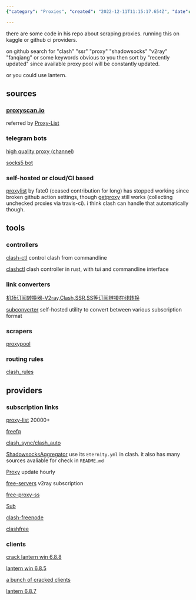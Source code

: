 ```yaml
---
{"category": "Proxies", "created": "2022-12-11T11:15:17.654Z", "date": "2022-12-11 11:15:17", "description": "This article provides insights into accessing free proxies using tools like Clash, SSR, Proxy, ShadowSocks, V2Ray, and Fanqiang. It recommends searching GitHub for updated repositories and utilizing resources such as proxyscan.io, Telegram bots, self-hosted options, or cloud/CI alternatives. Additionally, Lantern is suggested to be used alongside Clash-ctl controllers.", "modified": "2023-04-12T01:14:03.317Z", "tags": ["free proxies", "Clash", "SSR", "Proxy", "ShadowSocks", "V2Ray", "Fanqiang"], "title": "Free Proxies: Openit Proxy Pool Has Been Seized, What To Do"}

---
```


there are some code in his repo about scraping proxies. running this on kaggle or github ci providers.

on github search for "clash" "ssr" "proxy" "shadowsocks" "v2ray" "fanqiang" or some keywords obvious to you then sort by "recently updated" since available proxy pool will be constantly updated.

or you could use lantern.

## sources

### [proxyscan.io](https://www.proxyscan.io/api)

referred by [Proxy-List](https://github.com/ShiftyTR/Proxy-List)

### telegram bots

[high quality proxy (channel)](https://t.me/HQPROX)

[socks5 bot](https://t.me/socks5_bot)

### self-hosted or cloud/CI based

[proxylist](https://github.com/fate0/proxylist) by fate0 (ceased contribution for long) has stopped working since broken github action settings, though [getproxy](https://github.com/fate0/getproxy) still works (collecting unchecked proxies via travis-ci). i think clash can handle that automatically though.

## tools

### controllers

[clash-ctl](https://github.com/Dreamacro/clash-ctl) control clash from commandline

[clashctl](https://github.com/George-Miao/clashctl) clash controller in rust, with tui and commandline interface

### link converters

[机场订阅转换器-V2ray,Clash,SSR,SS等订阅链接在线转换](https://subconverter.speedupvpn.com/)

[subconverter](https://github.com/tindy2013/subconverter) self-hosted utility to convert between various subscription format

### scrapers

[proxypool](https://github.com/yu-steven/proxypool)

### routing rules

[clash_rules](https://github.com/Goojoe/clash_rules)

## providers

### subscription links

[proxy-list](https://github.com/zevtyardt/proxy-list) 20000+

[freefq](https://github.com/freefq/free)

[clash_sync/clash_auto](https://github.com/4ooc/clash_sync)

[ShadowsocksAggregator](https://github.com/mahdibland/ShadowsocksAggregator) use its `Eternity.yml` in clash. it also has many sources avaliable for check in `README.md`

[Proxy](https://github.com/tbbatbb/Proxy) update hourly

[free-servers](https://github.com/Pawdroid/Free-servers) v2ray subscription

[free-proxy-ss](https://github.com/learnhard-cn/free_proxy_ss)

[Sub](https://github.com/anaer/Sub)

[clash-freenode](https://github.com/openRunner/clash-freenode)

[clashfree](https://github.com/aiboboxx/clashfree)

### clients

[crack lantern win 6.8.8](https://github.com/YoulianBoshi/lantern-vpn/blob/master/Windows%E7%81%AF_%E6%97%A0%E9%99%90%E6%B5%81%E9%87%8F%E6%9B%B4%E6%96%B0)

[lantern win 6.8.5](https://ylbs.lanzoui.com/i4rlLtxl2hc)

[a bunch of cracked clients](https://ylbs.lanzoui.com/b0066e7mb)

[lantern 6.8.7](https://github.com/getlantern/lantern/releases/tag/6.8.7)
